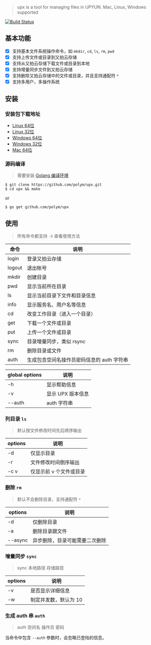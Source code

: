 > upx is a tool for managing files in UPYUN. Mac, Linux, Windows supported

[![Build Status](https://travis-ci.org/polym/upx.svg?branch=master)](https://travis-ci.org/polym/upx)

## 基本功能

- [x] 支持基本文件系统操作命令，如 `mkdir`, `cd`, `ls`, `rm`, `pwd`
- [x] 支持上传文件或目录到又拍云存储
- [x] 支持从又拍云存储下载文件或目录到本地
- [x] 支持增量同步文件到又拍云存储
- [x] 支持删除又拍云存储中的文件或目录，并且支持通配符 `*`
- [x] 支持多用户，多操作系统

## 安装

### 安装包下载地址

- [Linux 64位](http://collection.b0.upaiyun.com/softwares/upx/upx-linux-amd64-v0.1.3)
- [Linux 32位](http://collection.b0.upaiyun.com/softwares/upx/upx-linux-i386-v0.1.3)
- [Windows 64位](http://collection.b0.upaiyun.com/softwares/upx/upx-windows-amd64-v0.1.3.exe)
- [Windows 32位](http://collection.b0.upaiyun.com/softwares/upx/upx-windows-i386-v0.1.3.exe)
- [Mac 64位](http://collection.b0.upaiyun.com/softwares/upx/upx-darwin-amd64-v0.1.3)

### 源码编译

> 需要安装 [Golang 编译环境](https://golang.org/dl/)

```
$ git clone https://github.com/polym/upx.git
$ cd upx && make
```
or

```
$ go get github.com/polym/upx
```

## 使用

> 所有命令都支持 `-h` 查看使用方法

|  命令  | 说明 |
| ------ | ---- |
| login  | 登录又拍云存储 |
| logout | 退出帐号 |
| mkdir  | 创建目录 |
| pwd    | 显示当前所在目录 |
| ls     | 显示当前目录下文件和目录信息 |
| info   | 显示服务名、用户名等信息 |
| cd     | 改变工作目录（进入一个目录）|
| get    | 下载一个文件或目录 |
| put    | 上传一个文件或目录 |
| sync   | 目录增量同步，类似 rsync |
| rm     | 删除目录或文件 |
| auth   | 生成包含空间名操作员密码信息的 auth 字符串 |


| global options | 说明 |
| -------------- | ---- |
| -h             | 显示帮助信息 |
| -v             | 显示 UPX 版本信息 |
| --auth         | auth 字符串 |


### 列目录 `ls`

> 默认按文件修改时间先后顺序输出

| options | 说明 |
| ------- | ---- |
| -d      | 仅显示目录 |
| -r      | 文件修改时间倒序输出 |
| -c v    | 仅显示前 v 个文件或目录  |

### 删除 `rm`

> 默认不会删除目录，支持通配符 `*`

| options | 说明 |
| ------- | ---- |
| -d      | 仅删除目录 |
| -a      | 删除目录跟文件 |
| --async | 异步删除，目录可能需要二次删除 |

### 增量同步 `sync`

> sync 本地路径 存储路径

| options | 说明 |
| ------- | ---- |
| -v      | 是否显示详细信息 |
| -w      | 制定并发数，默认为 10 |

### 生成 auth 串 `auth`

> auth 空间名 操作员 密码

当命令中包含 `--auth` 参数时，会忽略已登陆的信息。
